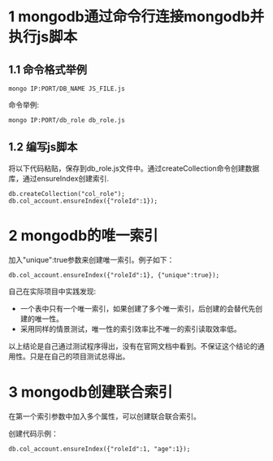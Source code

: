 1 mongodb通过命令行连接mongodb并执行js脚本
===

1.1 命令格式举例
---

```
mongo IP:PORT/DB_NAME JS_FILE.js
```

命令举例:

```
mongo IP:PORT/db_role db_role.js
```

1.2 编写js脚本
---

将以下代码粘贴，保存到db_role.js文件中。通过createCollection命令创建数据库，通过ensureIndex创建索引.

```
db.createCollection("col_role");
db.col_account.ensureIndex({"roleId":1});
```

2 mongodb的唯一索引
===
加入"unique":true参数来创建唯一索引。例子如下：
```
db.col_account.ensureIndex({"roleId":1}, {"unique":true});
```

自己在实际项目中实践发现:

- 一个表中只有一个唯一索引，如果创建了多个唯一索引，后创建的会替代先创建的唯一性。
- 采用同样的情景测试，唯一性的索引效率比不唯一的索引读取效率低。

以上结论是自己通过测试程序得出，没有在官网文档中看到。不保证这个结论的通用性。只是在自己的项目测试总得出。



3 mongodb创建联合索引
===

在第一个索引参数中加入多个属性，可以创建联合联合索引。

创建代码示例：

```
db.col_account.ensureIndex({"roleId":1, "age":1});
```

